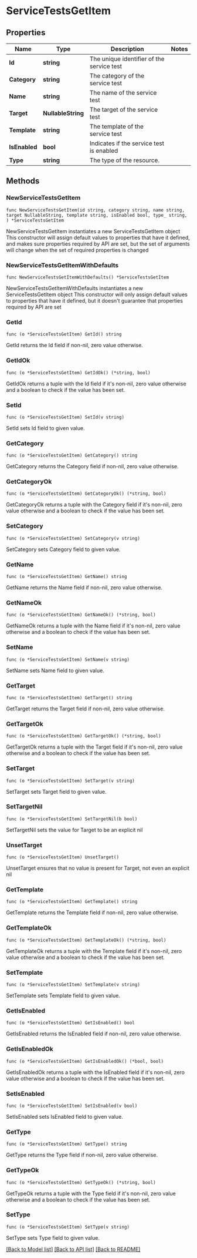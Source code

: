 # ServiceTestsGetItem

## Properties

Name | Type | Description | Notes
------------ | ------------- | ------------- | -------------
**Id** | **string** | The unique identifier of the service test | 
**Category** | **string** | The category of the service test | 
**Name** | **string** | The name of the service test | 
**Target** | **NullableString** | The target of the service test | 
**Template** | **string** | The template of the service test | 
**IsEnabled** | **bool** | Indicates if the service test is enabled | 
**Type** | **string** | The type of the resource. | 

## Methods

### NewServiceTestsGetItem

`func NewServiceTestsGetItem(id string, category string, name string, target NullableString, template string, isEnabled bool, type_ string, ) *ServiceTestsGetItem`

NewServiceTestsGetItem instantiates a new ServiceTestsGetItem object
This constructor will assign default values to properties that have it defined,
and makes sure properties required by API are set, but the set of arguments
will change when the set of required properties is changed

### NewServiceTestsGetItemWithDefaults

`func NewServiceTestsGetItemWithDefaults() *ServiceTestsGetItem`

NewServiceTestsGetItemWithDefaults instantiates a new ServiceTestsGetItem object
This constructor will only assign default values to properties that have it defined,
but it doesn't guarantee that properties required by API are set

### GetId

`func (o *ServiceTestsGetItem) GetId() string`

GetId returns the Id field if non-nil, zero value otherwise.

### GetIdOk

`func (o *ServiceTestsGetItem) GetIdOk() (*string, bool)`

GetIdOk returns a tuple with the Id field if it's non-nil, zero value otherwise
and a boolean to check if the value has been set.

### SetId

`func (o *ServiceTestsGetItem) SetId(v string)`

SetId sets Id field to given value.


### GetCategory

`func (o *ServiceTestsGetItem) GetCategory() string`

GetCategory returns the Category field if non-nil, zero value otherwise.

### GetCategoryOk

`func (o *ServiceTestsGetItem) GetCategoryOk() (*string, bool)`

GetCategoryOk returns a tuple with the Category field if it's non-nil, zero value otherwise
and a boolean to check if the value has been set.

### SetCategory

`func (o *ServiceTestsGetItem) SetCategory(v string)`

SetCategory sets Category field to given value.


### GetName

`func (o *ServiceTestsGetItem) GetName() string`

GetName returns the Name field if non-nil, zero value otherwise.

### GetNameOk

`func (o *ServiceTestsGetItem) GetNameOk() (*string, bool)`

GetNameOk returns a tuple with the Name field if it's non-nil, zero value otherwise
and a boolean to check if the value has been set.

### SetName

`func (o *ServiceTestsGetItem) SetName(v string)`

SetName sets Name field to given value.


### GetTarget

`func (o *ServiceTestsGetItem) GetTarget() string`

GetTarget returns the Target field if non-nil, zero value otherwise.

### GetTargetOk

`func (o *ServiceTestsGetItem) GetTargetOk() (*string, bool)`

GetTargetOk returns a tuple with the Target field if it's non-nil, zero value otherwise
and a boolean to check if the value has been set.

### SetTarget

`func (o *ServiceTestsGetItem) SetTarget(v string)`

SetTarget sets Target field to given value.


### SetTargetNil

`func (o *ServiceTestsGetItem) SetTargetNil(b bool)`

 SetTargetNil sets the value for Target to be an explicit nil

### UnsetTarget
`func (o *ServiceTestsGetItem) UnsetTarget()`

UnsetTarget ensures that no value is present for Target, not even an explicit nil
### GetTemplate

`func (o *ServiceTestsGetItem) GetTemplate() string`

GetTemplate returns the Template field if non-nil, zero value otherwise.

### GetTemplateOk

`func (o *ServiceTestsGetItem) GetTemplateOk() (*string, bool)`

GetTemplateOk returns a tuple with the Template field if it's non-nil, zero value otherwise
and a boolean to check if the value has been set.

### SetTemplate

`func (o *ServiceTestsGetItem) SetTemplate(v string)`

SetTemplate sets Template field to given value.


### GetIsEnabled

`func (o *ServiceTestsGetItem) GetIsEnabled() bool`

GetIsEnabled returns the IsEnabled field if non-nil, zero value otherwise.

### GetIsEnabledOk

`func (o *ServiceTestsGetItem) GetIsEnabledOk() (*bool, bool)`

GetIsEnabledOk returns a tuple with the IsEnabled field if it's non-nil, zero value otherwise
and a boolean to check if the value has been set.

### SetIsEnabled

`func (o *ServiceTestsGetItem) SetIsEnabled(v bool)`

SetIsEnabled sets IsEnabled field to given value.


### GetType

`func (o *ServiceTestsGetItem) GetType() string`

GetType returns the Type field if non-nil, zero value otherwise.

### GetTypeOk

`func (o *ServiceTestsGetItem) GetTypeOk() (*string, bool)`

GetTypeOk returns a tuple with the Type field if it's non-nil, zero value otherwise
and a boolean to check if the value has been set.

### SetType

`func (o *ServiceTestsGetItem) SetType(v string)`

SetType sets Type field to given value.



[[Back to Model list]](../README.md#documentation-for-models) [[Back to API list]](../README.md#documentation-for-api-endpoints) [[Back to README]](../README.md)


